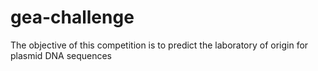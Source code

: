 # gea-challenge
The objective of this competition is to predict the laboratory of origin for plasmid DNA sequences
